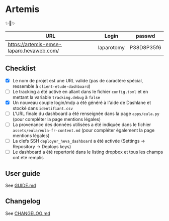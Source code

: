 # Artemis

✨🏹✨

| URL | Login | passwd |
| --- | --- |---|
| https://artemis-emse-laparo.hevaweb.com/ | laparotomy | P38D8P35f6 |

## Checklist

- [x] Le nom de projet est une URL valide (pas de caractère spécial, ressemble à `client-etude-dashboard`)
- [ ] Le tracking a été activé en allant dans le fichier `config.toml` et en mettant la variable `tracking.debug` à `false`
- [x] Un nouveau couple login/mdp a été généré à l'aide de Dashlane et stocké dans `identifiant.csv`
- [ ] L'URL finale du dashboard a été renseignée dans la page `apps/eula.py` (pour compléter la page mentions légales)
- [ ] La provenance des données utilisées a été indiquée dans le fichier `assets/eula/eula-fr-content.md` (pour compléter également la page mentions légales)
- [ ] La clefs SSH `deployer_heva_dashboard` a été activée (Settings -> Repository -> Deploys keys)
- [ ] Le dashboard a été repertorié dans le listing dropbox et tous les champs ont été remplis

## User guide

See [GUIDE.md](doc/GUIDE.md)

## Changelog

See [CHANGELOG.md](doc/CHANGELOG.md)

